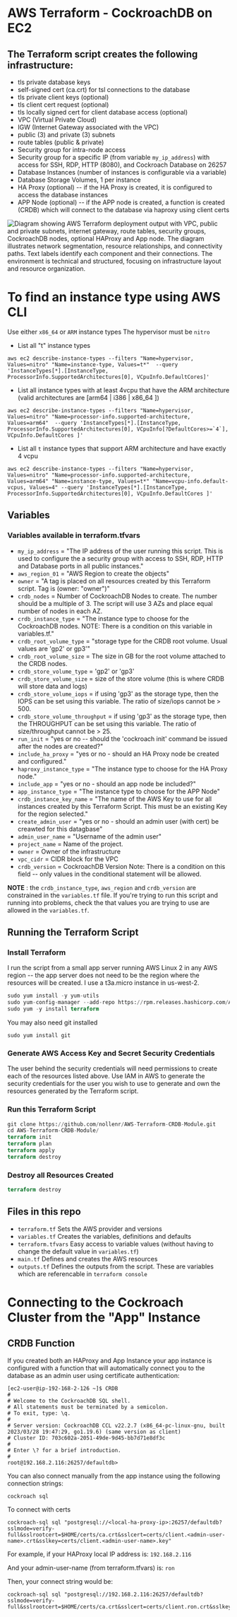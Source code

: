 AWS Terraform - CockroachDB on EC2
==================================

## The Terraform script creates the following infrastructure:
* tls private database keys
* self-signed cert (ca.crt) for tsl connections to the database
* tls private client keys (optional)
* tls client cert request (optional)
* tls locally signed cert for client database access (optional)
* VPC (Virtual Private Cloud)
* IGW (Internet Gateway associated with the VPC)
* public (3) and private (3) subnets
* route tables (public & private)
* Security group for intra-node access
* Security group for a specific IP (from variable `my_ip_address`) with access for SSH, RDP, HTTP (8080), and Cockroach Database on 26257
* Database Instances (number of instances is configurable via a variable)
* Database Storage Volumes, 1 per instance
* HA Proxy (optional) -- if the HA Proxy is created, it is configured to access the database instances
* APP Node (optional) -- if the APP node is created, a function is created (CRDB) which will connect to the database via haproxy using client certs

![Diagram showing AWS Terraform deployment output with VPC, public and private subnets, internet gateway, route tables, security groups, CockroachDB nodes, optional HAProxy and App node. The diagram illustrates network segmentation, resource relationships, and connectivity paths. Text labels identify each component and their connections. The environment is technical and structured, focusing on infrastructure layout and resource organization.](/Resources/cloud_formation_VPC_output.drawio.png)

# To find an instance type using AWS CLI
Use either `x86_64` or `ARM` instance types
The hypervisor must be `nitro`
* List all "t" instance types
```
aws ec2 describe-instance-types --filters "Name=hypervisor, Values=nitro" "Name=instance-type, Values=t*"  --query 'InstanceTypes[*].[InstanceType, ProcessorInfo.SupportedArchitectures[0], VCpuInfo.DefaultCores]'
```
* List all instance types with at least 4vcpu that have the ARM architecture (valid architectures are [arm64 | i386 | x86_64 ])
```
aws ec2 describe-instance-types --filters "Name=hypervisor, Values=nitro" "Name=processor-info.supported-architecture, Values=arm64"  --query 'InstanceTypes[*].[InstanceType, ProcessorInfo.SupportedArchitectures[0], VCpuInfo[?DefaultCores>=`4`], VCpuInfo.DefaultCores ]'
```
* List all `t` instance types that support ARM architecture and have exactly 4 vcpu
```
aws ec2 describe-instance-types --filters "Name=hypervisor, Values=nitro" "Name=processor-info.supported-architecture, Values=arm64" "Name=instance-type, Values=t*" "Name=vcpu-info.default-vcpus, Values=4" --query 'InstanceTypes[*].[InstanceType, ProcessorInfo.SupportedArchitectures[0], VCpuInfo.DefaultCores ]'
```

## Variables
### Variables available in terraform.tfvars 
* `my_ip_address` = "The IP address of the user running this script.  This is used to configure the a security group with access to SSH, RDP, HTTP and Database ports in all public instances."
* `aws_region_01` = "AWS Region to create the objects"
* `owner` = "A tag is placed on all resources created by this Terraform script.  Tag is (owner: "owner")"
* `crdb_nodes` = Number of CockroachDB Nodes to create.  The number should be a multiple of 3.  The script will use 3 AZs and place equal number of nodes in each AZ.  
* `crdb_instance_type` = "The instance type to choose for the CockroachDB nodes.  NOTE:  There is a condition on this variable in variables.tf."
* `crdb_root_volume_type` = "storage type for the CRDB root volume.  Usual values are 'gp2' or gp3'"
* `crdb_root_volume_size` = The size in GB for the root volume attached to the CRDB nodes. 
* `crdb_store_volume_type` = 'gp2' or 'gp3'
* `crdb_store_volume_size` = size of the store volume (this is where CRDB will store data and logs)
* `crdb_store_volume_iops` = if using 'gp3' as the storage type, then the IOPS can be set using this variable.  The ratio of size/iops cannot be > 500.
* `crdb_store_volume_throughput` = if using 'gp3' as the storage type, then the THROUGHPUT can be set using this variable.  The ratio of size/throughput cannot be > 25.
* `run_init` = "yes or no -- should the 'cockroach init' command be issued after the nodes are created?"
* `include_ha_proxy` = "yes or no - should an HA Proxy node be created and configured."
* `haproxy_instance_type` = "The instance type to choose for the HA Proxy node."
* `include_app` = "yes or no - should an app node be included?"
* `app_instance_type` = "The instance type to choose for the APP Node"
* `crdb_instance_key_name` = "The name of the AWS Key to use for all instances created by this Terraform Script.  This must be an existing Key for the region selected."
* `create_admin_user` = "yes or no - should an admin user (with cert) be creawted for this datagbase"
* `admin_user_name` = "Username of the admin user"
* `project_name`    =  Name of the project.
* `owner`           =  Owner of the infrastructure
* `vpc_cidr`        =  CIDR block for the VPC
* `crdb_version`    =  CockroachDB Version  Note:  There is a condition on this field -- only values in the conditional statement will be allowed.

**NOTE** :  the `crdb_instance_type`, `aws_region` and `crdb_version` are constrained in the `variables.tf` file.  If you're trying to run this script and running into problems, check the that values you are trying to use are allowed in the `variables.tf`.

## Running the Terraform Script
### Install Terraform
I run the script from a small app server running AWS Linux 2 in any AWS region -- the app server does not need to be the region where the resources will be created.  I use a t3a.micro instance in us-west-2.
```terraform
sudo yum install -y yum-utils
sudo yum-config-manager --add-repo https://rpm.releases.hashicorp.com/AmazonLinux/hashicorp.repo
sudo yum -y install terraform
```

You may also need git installed
```
sudo yum install git
```

### Generate AWS Access Key and Secret Security Credentials
The user behind the security credentials will need permissions to create each of the resources listed above.   Use IAM in AWS to generate the security credentials for the user you wish to use to generate and own the resources generated by the Terraform script.

### Run this Terraform Script
```terraform
git clone https://github.com/nollenr/AWS-Terraform-CRDB-Module.git
cd AWS-Terraform-CRDB-Module/
terraform init
terraform plan
terraform apply
terraform destroy
```

### Destroy all Resources Created
```terraform
terraform destroy
```


## Files in this repo
* `terraform.tf` Sets the AWS provider and versions
* `variables.tf` Creates the variables, definitions and defaults
* `terraform.tfvars` Easy access to variable values (without having to change the default value in `variables.tf`)
* `main.tf` Defines and creates the AWS resources
* `outputs.tf` Defines the outputs from the script.  These are variables which are referencable in `terraform console`

# Connecting to the Cockroach Cluster from the "App" Instance
## CRDB Function
If you created both an HAProxy and App Instance your app instance is configured with a function that will automatically connect you to the database as an admin user using certificate authentication:
```
[ec2-user@ip-192-168-2-126 ~]$ CRDB
#
# Welcome to the CockroachDB SQL shell.
# All statements must be terminated by a semicolon.
# To exit, type: \q.
#
# Server version: CockroachDB CCL v22.2.7 (x86_64-pc-linux-gnu, built 2023/03/28 19:47:29, go1.19.6) (same version as client)
# Cluster ID: 703c602a-2051-49de-9d45-bb7d71e8df3c
#
# Enter \? for a brief introduction.
#
root@192.168.2.116:26257/defaultdb>
```

You can also connect manually from the app instance using the following connection strings:
```
cockroach sql
```

To connect with certs
```
cockroach-sql sql "postgresql://<local-ha-proxy-ip>:26257/defaultdb?sslmode=verify-full&sslrootcert=$HOME/certs/ca.crt&sslcert=certs/client.<admin-user-name>.crt&sslkey=certs/client.<admin-user-name>.key"
```

For example, if your HAProxy local IP address is:
```192.168.2.116```

And your admin-user-name (from terraform.tfvars) is: ```ron```

Then, your connect string would be:
```
cockroach-sql sql "postgresql://192.168.2.116:26257/defaultdb?sslmode=verify-full&sslrootcert=$HOME/certs/ca.crt&sslcert=certs/client.ron.crt&sslkey=certs/client.ron.key"
```
